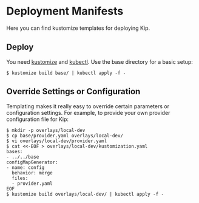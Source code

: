 # Deployment Manifests

Here you can find kustomize templates for deploying Kip.

## Deploy

You need [kustomize](https://github.com/kubernetes-sigs/kustomize) and [kubectl](https://github.com/kubernetes/kubectl). Use the base directory for a basic setup:

    $ kustomize build base/ | kubectl apply -f -

## Override Settings or Configuration

Templating makes it really easy to override certain parameters or configuration settings. For example, to provide your own provider configuration file for Kip:

    $ mkdir -p overlays/local-dev
    $ cp base/provider.yaml overlays/local-dev/
    $ vi overlays/local-dev/provider.yaml
    $ cat <<-EOF > overlays/local-dev/kustomization.yaml
    bases:
    - ../../base
    configMapGenerator:
    - name: config
      behavior: merge
      files:
      - provider.yaml
    EOF
    $ kustomize build overlays/local-dev/ | kubectl apply -f -
